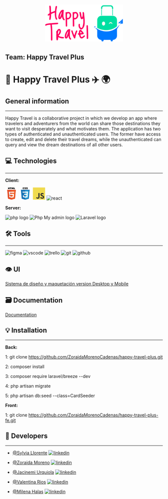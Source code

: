 <h1 align="center">
  <img src="src/assets/Logo.svg" alt= "Logo Happy Travel " width=250px> 
</h1> 

## Team: Happy Travel Plus

# 🧳 Happy Travel Plus ✈️ 🌍 
## General information
***

Happy Travel is a collaborative project in which we develop an app where travelers and adventurers from the world can share those destinations they want to visit desperately and what motivates them. The application has two types of authenticated and unauthenticated users. The former have access to create, edit and delete their travel dreams, while the unauthenticated can query and view the dream destinations of all other users.


## 💻 Technologies 
***

**Client:** 
 <div> <img src="https://raw.githubusercontent.com/devicons/devicon/master/icons/html5/html5-original-wordmark.svg" alt="html5" width="40" height="40"/>
 <img src="https://raw.githubusercontent.com/devicons/devicon/master/icons/css3/css3-original-wordmark.svg" alt="css3" width="40" height="40"/> 
 <img src="https://raw.githubusercontent.com/devicons/devicon/master/icons/javascript/javascript-original.svg" alt="javascript" width="40" height="40"/>
<img src="https://img.icons8.com/?size=1x&id=t5K2CR8feVdX&format=gif" alt="react" width="40" heigth="40"/> </div>
 
**Server:** 
<div> <img src="https://upload.wikimedia.org/wikipedia/commons/2/27/PHP-logo.svg" alt="php logo" width="70"/>
 <img src="https://upload.wikimedia.org/wikipedia/commons/4/4f/PhpMyAdmin_logo.svg" alt="Php My admin logo" width="70" height="40"/>
  <img src="https://upload.wikimedia.org/wikipedia/commons/9/9a/Laravel.svg" alt="Laravel logo" width="70" height="40"/>
   </div> 

## 🛠 Tools
***
  <div>
<img src="https://www.vectorlogo.zone/logos/figma/figma-icon.svg" alt="figma" width="40" height="40"/>
<img src="https://w7.pngwing.com/pngs/512/824/png-transparent-visual-studio-code-hd-logo-thumbnail.png" alt="vscode" width="40" heigth="40"/>
<img src="https://w7.pngwing.com/pngs/115/721/png-transparent-trello-social-icons-icon.png" alt="trello" width="40" heigth="40"/>
<img src="https://www.vectorlogo.zone/logos/git-scm/git-scm-icon.svg" alt="git" width="40" height="40"/>
<img src="https://cdn-icons-png.flaticon.com/512/25/25231.png" alt="github" width="40" heigth="40"/> 
</div>


## 👁️ UI
[Sistema de diseño y maquetación version Desktop y Mobile](https://www.figma.com/file/twPJOzEo5hZJZ7srsEt10y/HappyTravel?type=design&node-id=0-1&mode=design&t=KkxZXu3qusUvWcjD-0)


## 🗃 Documentation

[Documentation](https://factoriaf5.notion.site/Happy-Travel-ff4dab653ede4302aa248adbf345c6e8)

## 💡 Installation
***

**Back:**

1: git clone https://github.com/ZoraidaMorenoCadenas/happy-travel-plus.git

2: composer install

3: composer require laravel/breeze --dev

4: php artisan migrate

5: php artisan db:seed --class=CardSeeder

**Front:**

1: git clone https://github.com/ZoraidaMorenoCadenas/happy-travel-plus-fe.git

## 👾 Developers
***

- [@Sylvia Llorente](https://github.com/Sylviall81)
  [![linkedin](https://img.shields.io/badge/linkedin-0A66C2?style=for-the-badge&logo=linkedin&logoColor=white)](https://www.linkedin.com/in/sylviall81/)

- [@Zoraida Moreno](https://github.com/ZoraidaMorenoCadenas)
  [![linkedin](https://img.shields.io/badge/linkedin-0A66C2?style=for-the-badge&logo=linkedin&logoColor=white)](https://www.linkedin.com/in/zoraida-moreno/)

- [@Jacinemi Urquiola](https://github.com/JacinemiUA)
  [![linkedin](https://img.shields.io/badge/linkedin-0A66C2?style=for-the-badge&logo=linkedin&logoColor=white)](https://www.linkedin.com/in/jacinemi-urquiola-alvarez/)

- [@Valentina Rios](https://github.com/valblue21)
  [![linkedin](https://img.shields.io/badge/linkedin-0A66C2?style=for-the-badge&logo=linkedin&logoColor=white)](https://www.linkedin.com/in/valentina-rios-0a9a7a273/)

- [@Milena Halas](https://github.com/LenaHalas)
  [![linkedin](https://img.shields.io/badge/linkedin-0A66C2?style=for-the-badge&logo=linkedin&logoColor=white)](https://www.linkedin.com/in/milena-halas-justiniano-292921211/)